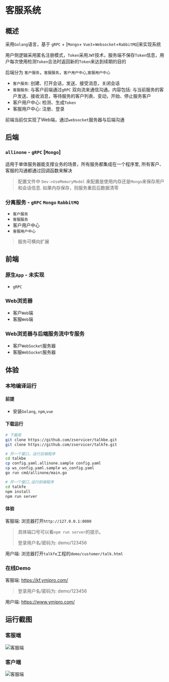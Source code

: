 # 客服系统

## 概述

采用`Golang`语言，基于 `gRPC` + [`Mongo`+ `Vue3`+`Websocket`+`RabbitMQ`]来实现系统

用户侧逻辑采用匿名注册模式，`Token`采用`JWT`技术，服务端不保存`Token`信息，用户每次使用检测`Token`合法时返回新的`Token`来达到续期的目的


后端分为 `客户服务`，`客服服务`，`客户用户中心`,`客服用户中心`


* `客户服务`: 创建、打开会话，发送、接受消息，关闭会话
* `客服服务`: 与客户前端通过`gRPC` 双向流来通信沟通。内容包括: 与当前服务的客户发送、接收消息，等待服务的客户列表、变动，开始、停止服务客户
* 客户用户中心: 检测、生成`Token`
* 客服用户中心: 注册、登录

前端当前仅实现了Web端，通过`websocket`服务器与后端沟通


## 后端

### `allinone` - `gRPC` [`Mongo`]

适用于单体服务器能支撑业务的场景，所有服务都集成在一个程序里, 所有客户、客服的沟通都通过回调函数来解决

> 配置文件中 `Dev->UseMemoryModel` 来配置是使用内存还是`Mongo`来保存用户和会话信息. 如果内存保存，则服务重启后数据清零

### 分离服务 - `gRPC` `Mongo` `RabbitMQ`

  * `客户服务`
  * `客服服务`
  * 客户用户中心
  * `客服用户中心`

> 服务可横向扩展

## 前端

### 原生`App` - 未实现

* `gRPC`

### Web浏览器

* 客户`Web`端
* 客服`Web`端

### Web浏览器与后端服务流中专服务

* 客户`WebSocket`服务器
* 客服`WebSocket`服务器


## 体验

### 本地编译运行

#### 前提

* 安装`Golang`, `npm`,`vue`

#### 下载运行

```bash
# 下载库
git clone https://github.com/zservicer/talkbe.git
git clone https://github.com/zservicer/talkfe.git

# 开一个窗口，运行后端程序
cd talkbe
cp config.yaml.allinone.sample config.yaml
cp ws_config.yaml.sample ws_config.yaml
go run cmd/allinone/main.go

# 开一个窗口,运行前端程序
cd talkfe
npm install
npm run server

```

#### 体验

客服端: 浏览器打开`http://127.0.0.1:8080`

> 具体端口号可以看`npm run server`的提示。
>
> 登录用户名/密码为: demo/123456

用户端: 浏览器打开`talkfe`工程的`demo/customer/talk.html`



### 在线Demo

客服端: https://kf.ymipro.com/

> 登录用户名/密码为: demo/123456

用户端: https://www.ymipro.com/

## 运行截图

### 客服端

![客服端](https://patdz.github.io/1999/11/17/htuchuang/servicer.png)

### 客户端

![客服端](https://patdz.github.io/1999/11/17/htuchuang/servicer.png)

